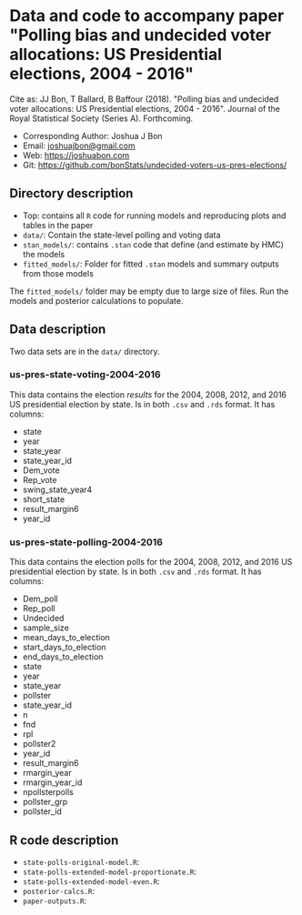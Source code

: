 # Data and code to accompany paper "Polling bias and undecided voter allocations: US Presidential elections, 2004 - 2016"

Cite as: JJ Bon, T Ballard, B Baffour (2018). "Polling bias and undecided voter allocations: US Presidential elections, 2004 - 2016". Journal of the Royal Statistical Society (Series A). Forthcoming.

 - Corresponding Author: Joshua J Bon
 - Email: joshuajbon@gmail.com
 - Web: https://joshuabon.com
 - Git: https://github.com/bonStats/undecided-voters-us-pres-elections/

## Directory description

- Top: contains all `R` code for running models and reproducing plots and tables in the paper
- `data/`: Contain the state-level polling and voting data
- `stan_models/`: contains `.stan` code that define (and estimate by HMC) the models
- `fitted_models/`: Folder for fitted `.stan` models and summary outputs from those models 

The `fitted_models/` folder may be empty due to large size of files. Run the models and posterior calculations to populate.

## Data description
Two data sets are in the `data/` directory.

### us-pres-state-voting-2004-2016 
This data contains the election *results* for the 2004, 2008, 2012, and 2016 US presidential election by state. Is in both `.csv` and `.rds` format. It has columns:

- state
- year
- state_year
- state_year_id
- Dem_vote
- Rep_vote
- swing_state_year4
- short_state
- result_margin6
- year_id

### us-pres-state-polling-2004-2016 
This data contains the election polls for the 2004, 2008, 2012, and 2016 US presidential election by state. Is in both `.csv` and `.rds` format. It has columns:

- Dem_poll
- Rep_poll
- Undecided
- sample_size
- mean_days_to_election
- start_days_to_election
- end_days_to_election
- state
- year
- state_year
- pollster
- state_year_id
- n
- fnd
- rpl
- pollster2
- year_id
- result_margin6
- rmargin_year
- rmargin_year_id
- npollsterpolls
- pollster_grp
- pollster_id 

## R code description

- `state-polls-original-model.R`:
- `state-polls-extended-model-proportionate.R`:
- `state-polls-extended-model-even.R`:
- `posterior-calcs.R`:
- `paper-outputs.R`: